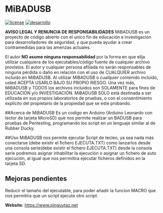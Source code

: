 # MiBADUSB
[![license](https://www.pinguytaz.net/IMG_GITHUB/gplv3-with-text-84x42.png)](https://github.com/pinguytaz/MiBADUSB/blob/master/LICENSE)
[![desarrollo](https://www.pinguytaz.net/IMG_GITHUB/Arduino.jpg)](https://arduino.cc)


__AVISO LEGAL Y RENUNCIA DE RESPONSABILIDADES__
MiBADUSB es un proyecto de código abierto con el unico fin de educación e investigación para desarrolladores de seguridad, y que pueda ayudar a crear contramedidas para las amenzas actuales.

El autor __NO asume ninguna responsabilidad__ por la forma en que elija utilizar cualquiera de los ejecutables/código fuente de cualquier archivo provistos. El autor y cualquier persona afiliada no serán responsables de ninguna pérdida o daño en relación con el uso de CUALQUIER archivo incluido en MiBADUSB. Al utilizar MiBADUSB o cualquier contenido incluido, usted ACEPTA USARLO BAJO SU PROPIO RIESGO. Una vez más, MiBADUSB y TODOS los archivos incluidos son SOLAMENTE para fines de EDUCACIÓN y/o INVESTIGACIÓN. MiBADUSB SOLO está destinada a ser utilizada en sus propios laboratorios de pruebas, o con el consentimiento explícito del propietario de la propiedad que se este probando.


##Acerca de MiBADUSB
Es un codigo en Arduino (Arduino Leonardo con lector de tarjeta MicroSD) que nos permite realizar un BADUSB para pruebas de Pentesting, programando los script en un lenguaje similar al de Rubber Ducky.

##Uso
    MiBADUSB nos permite ejecutar Script de tecleo, ya sea nada más conectarse (debe existir el fichero EJECUTA.TXT) como lanzarlos desde una consola serie(debe existir el fichero EJECUTA.TXT) desde la consola serie podremos asignar inhabilitar la ejecución o asignar un fichero de auto ejecución, al igual que nos perrmitira ejecutar ficheros definidos en la tarjeta SD.

## Mejoras pendientes
   Reducir el tamaño del ejecutable, para poder añadir la funcion MACRO que nos permitira que un script ejecute otro script.

__Website__: https://www.pinguytaz.net
   

